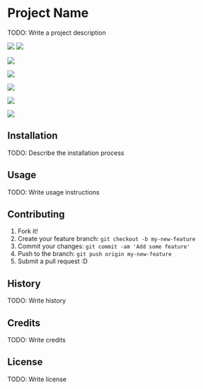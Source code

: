 # Project Name

TODO: Write a project description

![](./resources/RT.gif) ![](./resources/backstep.gif)

![](./resources/backstep.gif)

![](./resources/CD.gif)

![](./resources/OT.gif)

![](./resources/emery.gif)

![](./resources/argon.gif)

## Installation

TODO: Describe the installation process

## Usage

TODO: Write usage instructions

## Contributing

1. Fork it!
2. Create your feature branch: `git checkout -b my-new-feature`
3. Commit your changes: `git commit -am 'Add some feature'`
4. Push to the branch: `git push origin my-new-feature`
5. Submit a pull request :D

## History

TODO: Write history

## Credits

TODO: Write credits

## License

TODO: Write license
